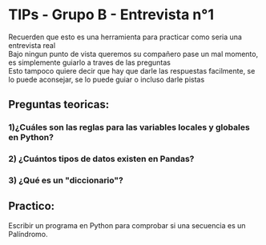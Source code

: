 # TIPs - Grupo B - Entrevista n°1

Recuerden que esto es una herramienta para practicar como seria una entrevista real<br>
Bajo ningun punto de vista queremos su compañero pase un mal momento, es simplemente guiarlo a traves de las preguntas<br>
Esto tampoco quiere decir que hay que darle las respuestas facilmente, se lo puede aconsejar, se lo puede guiar o incluso darle pistas

## Preguntas teoricas:
### 1)¿Cuáles son las reglas para las variables locales y globales en Python?



### 2) ¿Cuántos tipos de datos existen en Pandas?



### 3) ¿Qué es un "diccionario"?



## Practico: 
Escribir un programa en Python para comprobar si una secuencia es un Palíndromo.

